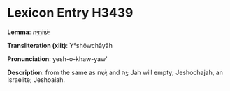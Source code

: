 # Lexicon Entry H3439

**Lemma**: יְשׁוֹחָיָה

**Transliteration (xlit)**: Yᵉshôwchâyâh

**Pronunciation**: yesh-o-khaw-yaw'

**Description**:
from the same as יֶשַׁח and יָהּ; Jah will empty; Jeshochajah, an Israelite; Jeshoaiah.
